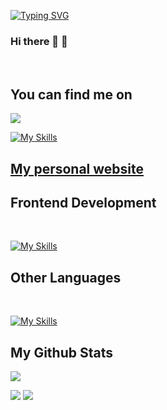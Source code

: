 
[![Typing SVG](https://readme-typing-svg.demolab.com?font=Fira+Code&duration=2500&pause=500&multiline=true&random=false&width=600&height=120&lines=Jason+Kakandris+;Electrical+and+Computer+Engineering+student)](https://git.io/typing-svg)


### Hi there 👋 🦆

<br/>

## You can find me on 
<!--
<a href="https://gkos.dev/Resume.pdf">
    <img src="https://img.shields.io/badge/PDF-CV-red?style=flat-square&logo=adobe">
</a>  --> 
 <a href="https://www.linkedin.com/in/iasonas-kakandris-498688209/">
    <img src="https://img.shields.io/badge/-Linkedin-blue?style=flat-square&logo=linkedin"/></a>
    

 [![My Skills](https://skillicons.dev/icons?i=gitlab)](https://gitlab.com/deepblue597)

 ## [My personal website](https://deepblue597.github.io/)  
<!--</a>
<a href="mailto:georgiou.kostas94@gmail.com">
    <img src="https://img.shields.io/badge/-Email-red?style=flat-square&logo=gmail&logoColor=white">
</a>
<a href='https://scholar.google.com/citations?user=b___QQ8AAAAJ&hl=en&authuser=1&oi=sra' target="_blank">
    <img alt='GoogleScholar' src='https://img.shields.io/badge/Scholar-100000?style=flat&logo=GoogleScholar&logoColor=white&&color=0181FF'>
</a>
<a href="https://pypi.org/user/drkostas/">
    <img src="https://img.shields.io/badge/PyPi-drkostas-blue?style=flat-square&logo=pypi&logoColor=white">
</a> --> 


## Frontend Development 
<br/>

[![My Skills](https://skillicons.dev/icons?i=ts,html,css,angular,js)](https://skillicons.dev)

## Other Languages 
<br/>

[![My Skills](https://skillicons.dev/icons?i=python,cpp,java,arduino,matlab,mysql)](https://skillicons.dev)

## My Github Stats

![](http://github-profile-summary-cards.vercel.app/api/cards/profile-details?username=deepblue597&theme=2077)

![](http://github-profile-summary-cards.vercel.app/api/cards/repos-per-language?username=deepblue597&theme=2077)
![](http://github-profile-summary-cards.vercel.app/api/cards/most-commit-language?username=deepblue597&theme=2077)
 

<!--
**deepblue597/deepblue597** is a ✨ _special_ ✨ repository because its `README.md` (this file) appears on your GitHub profile.

Here are some ideas to get you started:

- 🔭 I’m currently working on ...
- 🌱 I’m currently learning ...
- 👯 I’m looking to collaborate on ...
- 🤔 I’m looking for help with ...
- 💬 Ask me about ...
- 📫 How to reach me: ...
- 😄 Pronouns: ...
- ⚡ Fun fact: ...
-->
